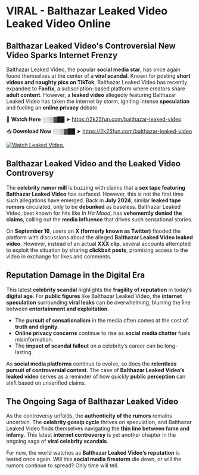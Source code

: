 # VIRAL - Balthazar Leaked Video Leaked Video Online

## **Balthazar Leaked Video's Controversial New Video Sparks Internet Frenzy**  

Balthazar Leaked Video, the popular **social media star**, has once again found themselves at the center of a **viral scandal**. Known for posting **short videos and naughty pics on TikTok**, Balthazar Leaked Video has recently expanded to **Fanfix**, a subscription-based platform where creators share **adult content**. However, a **leaked video** allegedly featuring Balthazar Leaked Video has taken the internet by storm, igniting intense **speculation** and fueling an **online privacy** debate.  

🔴 **Watch Here** ░░▒▓██ ➤ https://2k25fun.com/balthazar-leaked-video  

📥 **Download Now** ░░▒▓██ ➤ https://2k25fun.com/balthazar-leaked-video  

[![Watch Leaked Video.](https://miro.medium.com/v2/resize:fit:828/format:webp/1*cilzJN44JGOrTw9NJCrNHA.gif "Watch Leaked Video")](https://2k25fun.com/balthazar-leaked-video)

## **Balthazar Leaked Video and the Leaked Video Controversy**  

The **celebrity rumor mill** is buzzing with claims that a **sex tape featuring Balthazar Leaked Video** has surfaced. However, this is not the first time such allegations have emerged. Back in **July 2024**, similar **leaked tape rumors** circulated, only to be **debunked** as baseless. Balthazar Leaked Video, best known for hits like *In Ha Mood*, has **vehemently denied the claims**, calling out the **media influence** that drives such sensational stories.  

On **September 16**, users on **X (formerly known as Twitter)** flooded the platform with discussions about the alleged **Balthazar Leaked Video leaked video**. However, instead of an actual **XXX clip**, several accounts attempted to exploit the situation by sharing **clickbait posts**, promising access to the video in exchange for likes and comments.  

## **Reputation Damage in the Digital Era**  

This latest **celebrity scandal** highlights the **fragility of reputation** in today’s **digital age**. For **public figures** like Balthazar Leaked Video, the **internet speculation** surrounding **viral leaks** can be overwhelming, blurring the line between **entertainment and exploitation**.  

- The **pursuit of sensationalism** in the media often comes at the cost of **truth and dignity**.  
- **Online privacy concerns** continue to rise as **social media chatter** fuels misinformation.  
- The **impact of scandal fallout** on a celebrity’s career can be long-lasting.  

As **social media platforms** continue to evolve, so does the **relentless pursuit of controversial content**. The case of **Balthazar Leaked Video’s leaked video** serves as a reminder of how quickly **public perception** can shift based on unverified claims.  

## **The Ongoing Saga of Balthazar Leaked Video**  

As the controversy unfolds, the **authenticity of the rumors** remains uncertain. The **celebrity gossip cycle** thrives on speculation, and Balthazar Leaked Video finds themselves navigating the **thin line between fame and infamy**. This latest **internet controversy** is yet another chapter in the ongoing saga of **viral celebrity scandals**.  

For now, the world watches as **Balthazar Leaked Video’s reputation** is tested once again. Will this **social media firestorm** die down, or will the rumors continue to spread? Only time will tell.